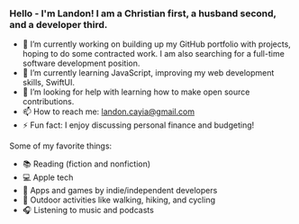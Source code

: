 ### Hello - I'm Landon! I am a Christian first, a husband second, and a developer third.

- 🔭 I’m currently working on building up my GitHub portfolio with projects, hoping to do some contracted work. I am also searching for a full-time software development position.
- 🌱 I’m currently learning JavaScript, improving my web development skills, SwiftUI.
- 🤔 I’m looking for help with learning how to make open source contributions.
- 📫 How to reach me: landon.cayia@gmail.com
- ⚡ Fun fact: I enjoy discussing personal finance and budgeting!

Some of my favorite things:

- 📚 Reading (fiction and nonfiction)
- 💻 Apple tech
- 📱 Apps and games by indie/independent developers
- 👟 Outdoor activities like walking, hiking, and cycling
- 🎧 Listening to music and podcasts
